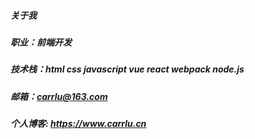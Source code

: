 ##### 关于我

##### 职业：前端开发

##### 技术栈：html css javascript vue react webpack node.js 

##### 邮箱：carrlu@163.com

##### 个人博客: https://www.carrlu.cn

